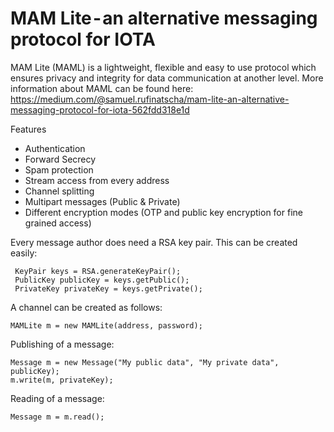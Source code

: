 # MAM Lite - an alternative messaging protocol for IOTA

MAM Lite (MAML) is a  lightweight, flexible and easy to use protocol which ensures privacy and integrity for data communication at another level. More information about MAML can be found here: https://medium.com/@samuel.rufinatscha/mam-lite-an-alternative-messaging-protocol-for-iota-562fdd318e1d

Features
- Authentication
- Forward Secrecy
- Spam protection
- Stream access from every address
- Channel splitting
- Multipart messages (Public & Private)
- Different encryption modes (OTP and public key encryption for fine grained access)

Every message author does need a RSA key pair. This can be created easily:

     KeyPair keys = RSA.generateKeyPair();
     PublicKey publicKey = keys.getPublic();
     PrivateKey privateKey = keys.getPrivate();

A channel can be created as follows:

    MAMLite m = new MAMLite(address, password);

Publishing of a message:
    
    Message m = new Message("My public data", "My private data", publicKey);
    m.write(m, privateKey);
    
Reading of a message:

    Message m = m.read();
